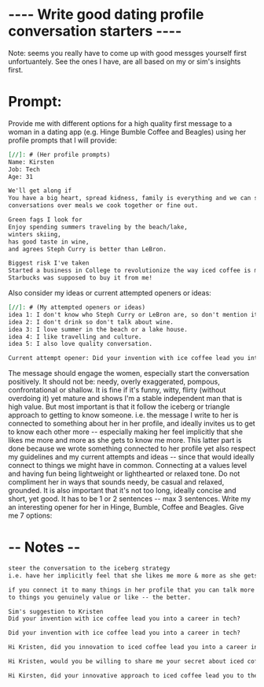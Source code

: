# ---- Write good dating profile conversation starters ----


Note: seems you really have to come up with good messges yourself first unfortuantely.
See the ones I have, are all based on my or sim's insights first. 

#  Prompt: 
Provide me with different options for a high quality first message to a woman in a dating app
(e.g. Hinge Bumble Coffee and Beagles) using her profile prompts that I will provide:
```markdown
[//]: # (Her profile prompts)
Name: Kirsten
Job: Tech
Age: 31

We'll get along if
You have a big heart, spread kidness, family is everything and we can share quality 
conversations over meals we cook together or fine out.

Green fags I look for
Enjoy spending summers traveling by the beach/lake, 
winters skiing, 
has good taste in wine, 
and agrees Steph Curry is better than LeBron.

Biggest risk I've taken 
Started a business in College to revolutionize the way iced coffee is made. 
Starbucks was supposed to buy it from me!
```
Also consider my ideas or current attempted openers or ideas:
```markdown
[//]: # (My attempted openers or ideas)
idea 1: I don't know who Steph Curry or LeBron are, so don't mention it.
idea 2: I don't drink so don't talk about wine.
idea 3: I love summer in the beach or a lake house.
idea 4: I like travelling and culture. 
idea 5: I also love quality conversation.

Current attempt opener: Did your invention with ice coffee lead you into a career in tech?
```
The message should engage the women, especially start the conversation positively. 
It should not be: needy, overly exaggerated, pompous, confrontational or shallow.
It is fine if it's funny, witty, flirty (without overdoing it) yet mature and shows I'm a
stable independent man that is high value.
But most important is that it follow the iceberg or triangle approach to getting to know someone.
i.e. the message I write to her is connected to something about her in her profile, and ideally
invites us to get to know each other more -- especially making her feel implicitly that she likes 
me more and more as she gets to know me more.
This latter part is done because we wrote something connected to her profile yet also 
respect my guidelines and my current attempts and ideas 
-- since that would ideally connect to things we might have in common. 
Connecting at a values level and having fun being lightweight or lighthearted or relaxed tone.
Do not compliment her in ways that sounds needy, be casual and relaxed, grounded.
It is also important that it's not too long, ideally concise and short, yet good.
It has to be 1 or 2 sentences -- max 3 sentences. 
Write my an interesting opener for her in Hinge, Bumble, Coffee and Beagles.
Give me 7 options:


# -- Notes --

```markdown
steer the conversation to the iceberg strategy 
i.e. have her implicitly feel that she likes me more & more as she gets to know me more

if you connect it to many things in her profile that you can talk more about or even better that connect
to things you genuinely value or like -- the better.
```

```markdown
Sim's suggestion to Kristen
Did your invention with ice coffee lead you into a career in tech?
```

```markdown
Did your invention with ice coffee lead you into a career in tech?

Hi Kristen, did you innovation to iced coffee lead you into a career in tech? Would you be willing to share me your secret about iced coffee? Perhaps the revolution is still waiting and just needs "the rubber duck technique".

Hi Kristen, would you be willing to share me your secret about iced coffee? Perhaps the revolution is still waiting and just needs "the rubber duck technique".  

Hi Kirsten, did your innovative approach to iced coffee lead you to the tech field? I'm curious about your secret recipe – maybe it's just awaiting its "rubber duck moment" to revolutionize the industry.
```